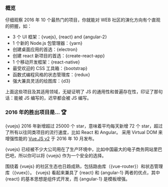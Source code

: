 ### 概览

仔细观察 2016 年 10 个最热门的项目，你就能对 WEB 社区的演化方向有个直观的把握，如：

* 3 个 UI 框架：{vuejs}, {react} and {angular-2}
* 1 个新的 Node.js 包管理器：{yarn}
* 创建桌面应用的首选：{electron}
* 创建 react 新项目的首选：{create-react-app}
* 1 个移动开发框架：{react-native}
* 最受欢迎的 CSS 工具箱：{bootstrap}
* 函数式编程风格的状态管理库：{redux}
* 强大兼具灵活的绘图库：{d3}

上面这些项目及其适用领域，无疑证明了 JS 的通用性和普遍存在性，印证了那句话：能被 JS 编写的，迟早都会被 JS 编写。

### 2016 年的胜出项目是... 🏆

{vuejs} 2016 年新增超过 25000 个 star，意味着平均每天新增 72 个 star，超过了所有以往同类项目的流行速度，比如 React 和 Angular。 采用 Virtual DOM 来增强性能的 [Vue.JS v2](https://medium.com/the-vue-point/vue-2-0-is-here-ef1f26acf4b8#.lekly4sa8) 于 2016 年 10 月发布。

{vuejs} 已经被不少大公司用在了生产环境中，比如中国最大的电子商务网站里巴巴吧，所以你可以将 {vuejs} 作为一个安全的选择。

围绕着 {vuejs} 的社区生态也日趋成熟，包括路由库（{vue-router}）和状态管理库（{vuex}）。 {vuejs} 看起来兼具了 {react} 和 {angular-1} 两者的优点，其中 {react} 的基本思想是组件式开发，而 {angular-1} 是模板增强。
